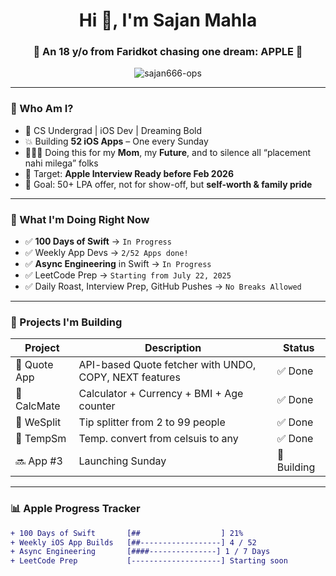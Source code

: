 <h1 align="center">Hi 👋, I'm Sajan Mahla</h1>
<h3 align="center">🚀 An 18 y/o from Faridkot chasing one dream: APPLE 🍎</h3>

<p align="center">
  <img src="https://komarev.com/ghpvc/?username=sajan666-ops&label=Profile%20views&color=0e75b6&style=flat" alt="sajan666-ops" />
</p>

---

### 💼 Who Am I?

- 🧠 CS Undergrad | iOS Dev | Dreaming Bold  
- 💥 Building **52 iOS Apps** – One every Sunday  
- 👨‍👩‍👦 Doing this for my **Mom**, my **Future**, and to silence all “placement nahi milega” folks  
- 🚀 Target: **Apple Interview Ready before Feb 2026**  
- 🎯 Goal: 50+ LPA offer, not for show-off, but **self-worth & family pride**

---

### 🍎 What I'm Doing Right Now

- ✅ **100 Days of Swift** → `In Progress `
- ✅ Weekly App Devs → `2/52 Apps done!`
- ✅ **Async Engineering** in Swift → `In Progress`
- ✅ LeetCode Prep → `Starting from July 22, 2025`
- ✅ Daily Roast, Interview Prep, GitHub Pushes → `No Breaks Allowed`

---

### 🧠 Projects I'm Building

| Project        | Description                                              | Status     |
|----------------|----------------------------------------------------------|------------|
| 🔹 Quote App    | API-based Quote fetcher with UNDO, COPY, NEXT features   | ✅ Done     |
| 🔹 CalcMate     | Calculator + Currency + BMI + Age counter                | ✅ Done     |
| 🔹 WeSplit      |Tip splitter from 2 to 99 people                          | ✅ Done     |
| 🔹 TempSm       |Temp. convert from celsuis to any                         | ✅ Done     |
| 🔜 App #3       | Launching Sunday                                         | 🚧 Building |

---

### 📊 Apple Progress Tracker

```diff
+ 100 Days of Swift       [##                  ] 21%
+ Weekly iOS App Builds   [##------------------] 4 / 52
+ Async Engineering       [####---------------] 1 / 7 Days
+ LeetCode Prep           [--------------------] Starting soon
